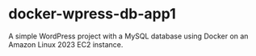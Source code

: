 # docker-wpress-db-app1
A simple WordPress project with a MySQL database using Docker on an Amazon Linux 2023 EC2 instance.
